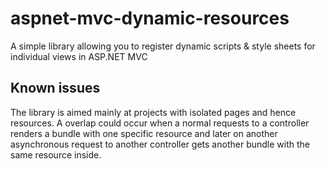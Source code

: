 # aspnet-mvc-dynamic-resources

A simple library allowing you to register dynamic scripts &amp; style sheets for individual views in ASP.NET MVC

## Known issues

The library is aimed mainly at projects with isolated pages and hence resources. A overlap could occur when a normal requests to a controller renders a bundle with one specific resource and later on another asynchronous request to another controller gets another bundle with the same resource inside.
